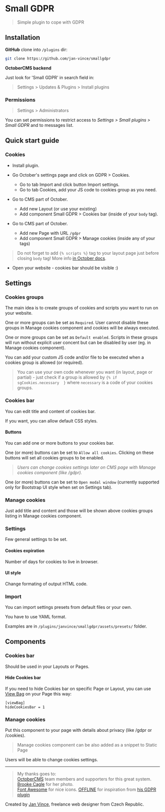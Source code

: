 # Small GDPR
> Simple plugin to cope with GDPR


## Installation

**GitHub** clone into `/plugins` dir:

```sh
git clone https://github.com/jan-vince/smallgdpr
```

**OctoberCMS backend**

Just look for 'Small GDPR' in search field in:
> Settings > Updates & Plugins > Install plugins

### Permissions

> Settings > Administrators

You can set permissions to restrict access to *Settings > Small plugins > Small GDPR* and to messages list.


## Quick start guide

### Cookies

* Install plugin.
* Go October's settings page and click on GDPR > Cookies.
  * Go to tab Import and click button Import settings.
  * Go to tab Cookies, add your JS code to cookies group as you need.

* Go to CMS part of October.
  * Add new Layout (or use your existing)
  * Add component Small GDPR > Cookies bar (inside of your `body` tag).

* Go to CMS part of October.
  * Add new Page with URL `/gdpr`
  * Add component Small GDPR > Manage cookies (inside any of your tags)

> Do not forget to add `{% scripts %}` tag to your layout page just before closing `body` tag! More info [in October docs](https://octobercms.com/docs/markup/tag-scripts).


* Open your website - cookies bar should be visible :)


## Settings

### Cookies groups

The main idea is to create groups of cookies and scripts you want to run on your website.

One or more groups can be set as `Required`. User cannot disable these groups in Manage cookies component and cookies will be always executed.

One or more groups can be set as `Default enabled`. Scripts in these groups will run without explicit user concent but can be disabled by user (eg. in Manage cookies component).

You can add your custom JS code and/or file to be executed when a cookies group is allowed (or required).

> You can use your own code whenever you want (in layout, page or partial) - just check if a group is allowed by `{% if sgCookies.necessary  }` where `necessary` is a code of your cookies groups.

### Cookies bar 

You can edit title and content of cookies bar.

If you want, you can allow default CSS styles.

#### Buttons

You can add one or more buttons to your cookies bar. 

One (or more) buttons can be set to `Allow all cookies`. Clicking on these buttons will set all cookies groups to be enabled.

> *Users can change cookies settings later on CMS page with Manage cookies component (like /gdpr).*

One (or more) buttons can be set to `Open modal window` (currently supported only for Bootstrap UI style when set on Settings tab).

### Manage cookies

Just add title and content and those will be shown above cookies groups listing in Manage cookies component.


### Settings

Few general settings to be set.

#### Cookies expiration

Number of days for cookies to live in browser.

#### UI style

Change formating of output HTML code.

### Import

You can import settings presets from default files or your own.

You have to use YAML format.

Examples are in `/plugins/janvince/smallgdpr/assets/presets/` folder.


## Components

### Cookies bar

Should be used in your Layouts or Pages.

#### Hide Cookies bar

If you need to hide Cookies bar on specific Page or Layout, you can use [View Bag](https://octobercms.com/docs/cms/components#viewbag-component) on your Page this way:

```
[viewBag]
hideCookiesBar = 1
```

### Manage cookies

Put this component to your page with details about privacy (like /gdpr or /cookies).

> Manage cookies component can be also added as a snippet to Static Page

Users will be able to change cookies settings.




----
> My thanks goes to:    
> [OctoberCMS](http://www.octobercms.com) team members and supporters for this great system.   
> [Brooke Cagle](https://unsplash.com/@brookecagle) for her photo.   
> [Font Awesome](http://fontawesome.io/icons/) for nice icons.
> [OFFLINE](https://github.com/OFFLINE-GmbH) for inspiration from [his GDPR plugin](https://github.com/OFFLINE-GmbH/oc-gdpr-plugin)

Created by [Jan Vince](http://www.vince.cz), freelance web designer from Czech Republic.



